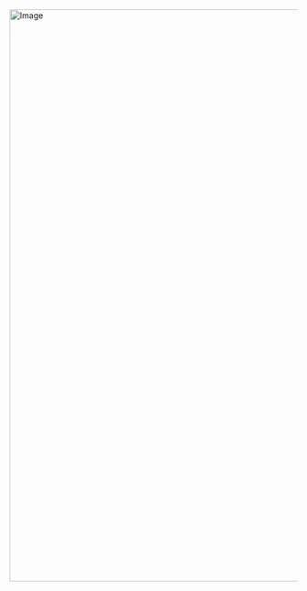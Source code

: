 <img width="1917" height="1002" alt="Image" src="https://github.com/user-attachments/assets/e5ca23d0-6c1e-40cc-ad6d-7a5d1736f26c" />
